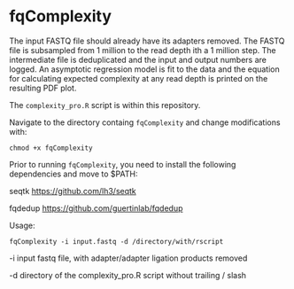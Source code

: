 # fqComplexity

The input FASTQ file should already have its adapters removed. The FASTQ file is subsampled from 1 million to the read depth ith a 1 million step. The intermediate file is deduplicated and the input and output numbers are logged. An asymptotic regression model is fit to the data and the equation for calculating expected complexity at any read depth is printed on the resulting PDF plot.

The `complexity_pro.R` script is within this repository.

Navigate to the directory containg `fqComplexity` and change modifications with:

`chmod +x fqComplexity`

Prior to running `fqComplexity`, you need to install the following dependencies and move to $PATH:

seqtk https://github.com/lh3/seqtk 

fqdedup https://github.com/guertinlab/fqdedup

Usage: 

`fqComplexity -i input.fastq -d /directory/with/rscript`

-i input fastq file, with adapter/adapter ligation products removed 

-d directory of the complexity_pro.R script without trailing / slash
